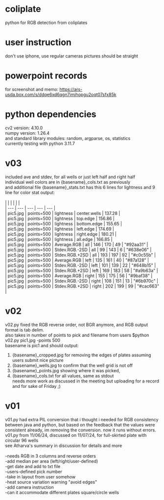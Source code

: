 # coliplate
python for RGB detection from coliplates

# user instruction

don't use iphone, use regular cameras
pictures should be straight 

# powerpoint records
for screenshot and memo: https://ars-usda.box.com/s/ddqe6xd6qgn7imjhopgu2oqt07sfx85k<br/>

# python dependencies
cv2 version: 4.10.0<br/>
numpy version: 1.26.4<br/>
and standard library modules: random, argparse, os, statistics<br/>
currently testing with python 3.11.7<br/>

# v03
included ave and stdev, for all wells or just left half and right half<br/>
individual well colors are in {basename}_cols.txt as previously<br/>
and additional file {basename}_stats.txt has this 6 lines for lightness and 9 line for color stat output:<br/>
<br/>
| | | | | |<br/>
| --- | --- | --- | --- | --- |<br/>
| pic5.jpg | points=500 | lightness | center.wells | 137.28 |<br/>
| pic5.jpg | points=500 | lightness | top.edge | 156.86 |<br/>
| pic5.jpg | points=500 | lightness | bottom.edge | 155.65 |<br/>
| pic5.jpg | points=500 | lightness | left.edge | 174.69 |<br/>
| pic5.jpg | points=500 | lightness | right.edge | 180.21 |<br/>
| pic5.jpg | points=500 | lightness | all.edge | 166.85 |<br/>
| pic5.jpg | points=500 | Average.RGB | all | 146 | 170 | 49 | "#92aa31" |<br/>
| pic5.jpg | points=500 | Stdev.RGB.-2SD | all | 99 | 143 | 6 | "#638e06" |<br/>
| pic5.jpg | points=500 | Stdev.RGB.+2SD | all | 193 | 197 | 92 | "#c0c55b" |<br/>
| pic5.jpg | points=500 | Average.RGB | left | 135 | 161 | 40 | "#87a128" |<br/>
| pic5.jpg | points=500 | Stdev.RGB.-2SD | left | 101 | 139 | 22 | "#648b15" |<br/>
| pic5.jpg | points=500 | Stdev.RGB.+2SD | left | 169 | 183 | 58 | "#a9b63a" |<br/>
| pic5.jpg | points=500 | Average.RGB | right | 155 | 175 | 56 | "#9baf38" |<br/>
| pic5.jpg | points=500 | Stdev.RGB.-2SD | right | 108 | 151 | 13 | "#6b970c" |<br/>
| pic5.jpg | points=500 | Stdev.RGB.+2SD | right | 202 | 199 | 99 | "#cac663" |<br/>

# v02
v02.py fixed the RGB reverse order, not BGR anymore, and RGB output format is tab delim. <br/>
also takes in number of points to pick and filename from users $python v02.py pic1.jpg -points 500 <br/>
basename is pic1 and should output: <br/>
1. {basename}_cropped.jpg for removing the edges of plates assuming users submit nice picture <br/>
2. {basename}_wells.jpg to confirm that the well grid is not off <br/>
3. {basename}_points.jpg showing where it was picked,  <br/>
4. {basename}_cols.txt for all values, same as stdout <br/>
needs more work as discussed in the meeting but uploading for a record and for sake of Friday ;) <br/>

# v01
v01.py had extra PIL conversion that i thought i needed for RGB consistency between java and python, but based on the feedback that the values were consistent already, im removing the conversion. now it runs without errors. <br/>
v01.py from 11/06/24, discussed on 11/07/24, for full-skirted plate with circular 96 wells <br/>
see Atharva's summary in discussion for details and more<br/><br/>
-needs RGB in 3 columns and reverse orders <br/>
-add median per area (left/right/user-defined) <br/>
-get date and add to txt file <br/>
-users-defined pick number <br/>
-take in layout from user somehow <br/>
-heat source variation warning "avoid edges" <br/>
-add camera instruction <br/>
-can it accommodate different plates square/circle wells <br/>
